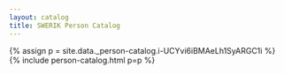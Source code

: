 ```yaml
---
layout: catalog
title: SWERIK Person Catalog
---
```

{% assign p = site.data._person-catalog.i-UCYvi6iBMAeLh1SyARGC1i %}
{% include person-catalog.html p=p %}


